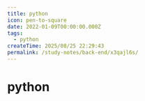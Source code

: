 ```yaml
---
title: python
icon: pen-to-square
date: 2022-01-09T00:00:00.000Z
tags:
  - python
createTime: 2025/08/25 22:29:43
permalink: /study-notes/back-end/x3qajl6s/
---
```


# python
